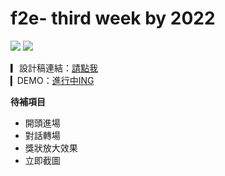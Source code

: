 # f2e- third week by 2022

![](https://img.shields.io/badge/3.2.41-Vue-brightgreen) 
![](https://img.shields.io/badge/3.1.8-Vite-green)

▎設計稿連結：[請點我](https://www.figma.com/file/zgXOP0rV1JOqsrtNrOCLND/%E5%B0%8F%E8%8F%9C_WEEK3?node-id=0%3A1&t=pawKHYyvjFEmR7uG-0) <br>
▎DEMO：[進行中ING](https://3q-cindy.github.io/F2e_2022_3week/)


**待補項目**
- 開頭進場
- 對話轉場
- 獎狀放大效果
- 立即截圖
